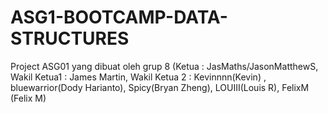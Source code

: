 # ASG1-BOOTCAMP-DATA-STRUCTURES
Project ASG01 yang dibuat oleh grup 8 (Ketua : JasMaths/JasonMatthewS, Wakil Ketua1 : James Martin, Wakil Ketua 2 : Kevinnnn(Kevin) , bluewarrior(Dody Harianto), Spicy(Bryan Zheng), LOUIII(Louis R), FelixM (Felix M)
